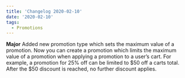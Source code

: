 ```yaml
---
title: 'Changelog 2020-02-10'
date: '2020-02-10'
tags:
  - Promotions
---
```

**Major** Added new promotion type which sets the maximum value of a promotion. Now you can create a promotion which limits the maximum value of a promotion when applying a promotion to a user’s cart. For example, a promotion for 25% off can be limited to $50 off a carts total. After the $50 discount is reached, no further discount applies.
